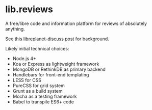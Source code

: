 # lib.reviews

A free/libre code and information platform for reviews of absolutely anything.

See [this libreplanet-discuss post](https://lists.gnu.org/archive/html/libreplanet-discuss/2016-05/msg00093.html) for background.

Likely initial technical choices:

- Node.js 4+
- Koa or Express as lightweight framework
- MongoDB or RethinkDB as primary backend
- Handlebars for front-end templating
- LESS for CSS
- PureCSS for grid system
- Grunt as a build system
- Mocha as a testing framework
- Babel to transpile ES6+ code
